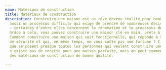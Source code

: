 ```yaml
---
name: Matériaux de construction
title: Matériaux de construction
description: Construire une maison est un rêve devenu réalité pour beaucoup. C'est
  aussi un processus difficile qui exige de prendre de nombreuses décisions difficiles
  – certaines d'entre elles concernent la rénovation et le processus de finition.
  Grâce à cela, vous pouvez construire une maison clé en main, prête à être emménagée.
  Comment construire une maison qui soit fonctionnelle, qui réponde à toutes les exigences
  de sécurité et qui, en même temps, ne vous coûte pas une fortune ? C'est une question
  que se posent presque toutes les personnes qui veulent construire une maison. Il
  n'existe pas de recette pour une maison parfaite, mais on peut commencer par choisir
  des matériaux de construction de bonne qualité.

---
```


